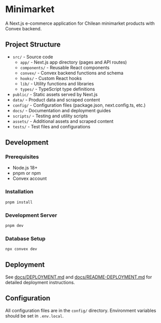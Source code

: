 # Minimarket

A Next.js e-commerce application for Chilean minimarket products with Convex backend.

## Project Structure

- `src/` - Source code
  - `app/` - Next.js app directory (pages and API routes)
  - `components/` - Reusable React components
  - `convex/` - Convex backend functions and schema
  - `hooks/` - Custom React hooks
  - `lib/` - Utility functions and libraries
  - `types/` - TypeScript type definitions
- `public/` - Static assets served by Next.js
- `data/` - Product data and scraped content
- `config/` - Configuration files (package.json, next.config.ts, etc.)
- `docs/` - Documentation and deployment guides
- `scripts/` - Testing and utility scripts
- `assets/` - Additional assets and scraped content
- `tests/` - Test files and configurations

## Development

### Prerequisites

- Node.js 18+
- pnpm or npm
- Convex account

### Installation

```bash
pnpm install
```

### Development Server

```bash
pnpm dev
```

### Database Setup

```bash
npx convex dev
```

## Deployment

See [docs/DEPLOYMENT.md](docs/DEPLOYMENT.md) and [docs/README-DEPLOYMENT.md](docs/README-DEPLOYMENT.md) for detailed deployment instructions.

## Configuration

All configuration files are in the `config/` directory. Environment variables should be set in `.env.local`.